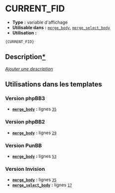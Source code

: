 # CURRENT_FID
* __Type__ __:__ variable d'affichage
* __Utilisable dans__ __:__ [`merge_body`](../tpl/merge_body.md#readme), [`merge_select_body`](../tpl/merge_select_body.md#readme)
* __Utilisation__ __:__

```smarty
{CURRENT_FID}
```

## Description[*](https://fa-tvars.appspot.com/var/CURRENT_FID)
[*Ajouter une description*](https://fa-tvars.appspot.com/var/CURRENT_FID)

## Utilisations dans les templates

### Version phpBB3
* __[`merge_body`](../tpl/merge_body.md#readme)__ __:__ lignes [`35`](../src/prosilver/merge_body.tpl#L35)

### Version phpBB2
* __[`merge_body`](../tpl/merge_body.md#readme)__ __:__ lignes [`29`](../src/subsilver/merge_body.tpl#L29)

### Version PunBB
* __[`merge_body`](../tpl/merge_body.md#readme)__ __:__ lignes [`53`](../src/punbb/merge_body.tpl#L53)

### Version Invision
* __[`merge_body`](../tpl/merge_body.md#readme)__ __:__ lignes [`35`](../src/invision/merge_body.tpl#L35)
* __[`merge_select_body`](../tpl/merge_select_body.md#readme)__ __:__ lignes [`17`](../src/invision/merge_select_body.tpl#L17)

